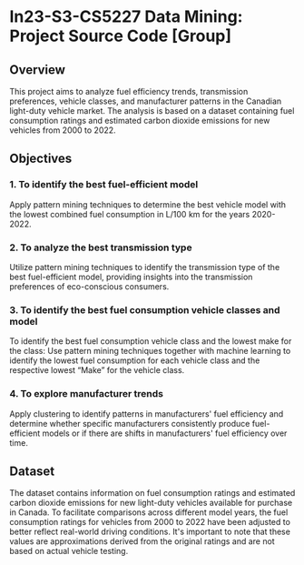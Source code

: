 # In23-S3-CS5227 Data Mining: Project Source Code [Group]

## Overview
This project aims to analyze fuel efficiency trends, transmission preferences, vehicle classes, and manufacturer patterns in the Canadian light-duty vehicle market. The analysis is based on a dataset containing fuel consumption ratings and estimated carbon dioxide emissions for new vehicles from 2000 to 2022.

## Objectives

### 1. To identify the best fuel-efficient model
Apply pattern mining techniques to determine the best vehicle model with the lowest combined fuel consumption in L/100 km for the years 2020-2022.

### 2. To analyze the best transmission type
Utilize pattern mining techniques to identify the transmission type of the best fuel-efficient model, providing insights into the transmission preferences of eco-conscious consumers.

### 3. To identify the best fuel consumption vehicle classes and model
To identify the best fuel consumption vehicle class and the lowest make for the class: Use pattern mining techniques together with machine learning to identify the lowest fuel consumption for each vehicle class and the respective lowest “Make” for the vehicle class.

### 4. To explore manufacturer trends
Apply clustering to identify patterns in manufacturers' fuel efficiency and determine whether specific manufacturers consistently produce fuel-efficient models or if there are shifts in manufacturers' fuel efficiency over time.

## Dataset
The dataset contains information on fuel consumption ratings and estimated carbon dioxide emissions for new light-duty vehicles available for purchase in Canada. To facilitate comparisons across different model years, the fuel consumption ratings for vehicles from 2000 to 2022 have been adjusted to better reflect real-world driving conditions. It's important to note that these values are approximations derived from the original ratings and are not based on actual vehicle testing.


